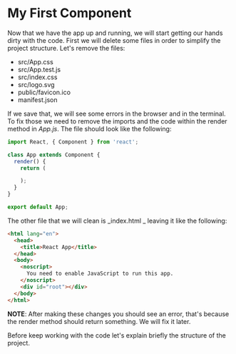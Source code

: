 # My First Component

Now that we have the app up and running, we will start getting our hands dirty with the code. First we will delete some files in order to simplify the project structure. Let's remove the files:

* src/App.css
* src/App.test.js
* src/index.css
* src/logo.svg
* public/favicon.ico
* manifest.json

If we save that, we will see some errors in the browser and in the terminal. To fix those we need to remove the imports and the code within the render method in _App.js_. The file should look like the following:

```js
import React, { Component } from 'react';

class App extends Component {
  render() {
    return (

    );
  }
}

export default App;
```

The other file that we will clean is \_index.html \_ leaving it like the following:

```html
<html lang="en">
  <head>
    <title>React App</title>
  </head>
  <body>
    <noscript>
      You need to enable JavaScript to run this app.
    </noscript>
    <div id="root"></div>
  </body>
</html>
```

**NOTE**: After making these changes you should see an error, that's because the render method should return something. We will fix it later.

Before keep working with the code let's explain briefly the structure of the project.

